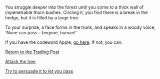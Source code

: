 You struggle deeper into the forest until you come to a thick
wall of impenetrable thorn bushes. Circling it, you find there is a
break in the hedge, but it is filled by a large tree.

To your surprise, a face forms in the trunk, and speaks in a
woody voice, ‘None can pass – begone, human!’

If you have the codeword Apple, [go here](!require-codeword!apple!594). If not, you can:

[Return to the Trading Post](195)

[Attack the tree](570)

[Try to persuade it to let you pass](237)
